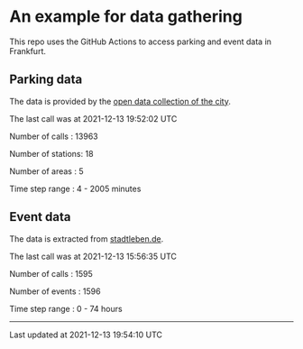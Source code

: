 # An example for data gathering

This repo uses the GitHub Actions to access parking and event data in Frankfurt.

## Parking data
The data is provided by the [open data collection of the city](https://www.offenedaten.frankfurt.de/).

The last call was at 2021-12-13 19:52:02 UTC

Number of calls   : 13963

Number of stations:    18

Number of areas   :     5

Time step range   :     4 -  2005 minutes


## Event data
The data is extracted from [stadtleben.de](https://stadtleben.de/frankfurt/).

The last call was at 2021-12-13 15:56:35 UTC

Number of calls   : 1595

Number of events  : 1596

Time step range   :    0 -   74 hours


----

Last updated at 2021-12-13 19:54:10 UTC
